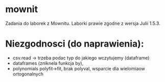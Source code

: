 # mownit

Zadania do laborek z Mownitu.
Laborki prawie zgodne z wersja Julii 1.5.3.

# Niezgodnosci (do naprawienia):

* csv.read -> trzeba podac typ do jakiego wczytujemy (dataframe)
* dataframes (zniknela funkcja by),
* polynomials polyfit->fit, brak polyval, wsparcie dla wielomiaow ortogonalnych
